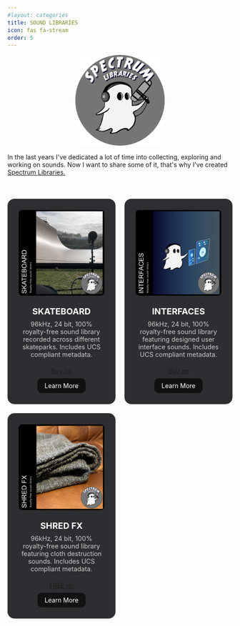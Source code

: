 ```yaml
---
#layout: categories
title: SOUND LIBRARIES
icon: fas fa-stream
order: 5
---
```


<style>

/* Logo */
.logo {
    max-width: 100%;
    max-height: 100%;
    height: auto;
    width: 200px;
}

.logo-container {
    text-align: center;
}

/* Gallery view */
.image-gallery{
  margin: 20px 0;
  /*overflow: hidden; 
  padding: 10px 0;*/
}

.grid-container {
  display: flex;
  justify-content: center;
  margin: 0;
}

.grid {
  display: grid;
  grid-template-columns: repeat(2, 1fr);
  grid-gap: 20px;
}

.grid-item {
  position: relative;
  text-align: center;
  background-color: rgb(45, 46, 50); /* Charcoal gray */
  border-radius: 15px;
  padding: 1.5rem;
  transition: transform 0.3s ease-in-out, border-color 0.3s ease-in-out;
  border: 1px solid #444;
}

.grid-item:hover {
  transform: scale(1.02);
  border-color: #888;
  z-index: 10;
}

.grid-item iframe {
  width: 350px;
  height: 225px;
  object-fit: cover;
  border: 0px;
}

/* Product Text */
.product-text {
  margin: 1.25rem 0;
  color: #ccc;
}

.product-text h4 {
  margin: 0 0 0.5rem 0;
  color: #fff;
  font-size: 1.2rem;
}

.product-text p {
  margin: 0;
  font-size: 0.9rem;
  /*text-align: justify;*/
}

/* Buttons */
.purchase-button {
  text-align: center;
  margin-top: 1rem;
}

.learn-more-button {
    display: block;
    width: -moz-fit-content;
    width: fit-content;
    margin: 0.5rem auto 0;
    padding: 8px 16px;
    font-size: 14px;
    text-decoration: none;
    border: none;
    outline: none;
    color: #fff;
    background: #111;
    cursor: pointer;
    position: relative;
    z-index: 0;
    border-radius: 10px;
}

.learn-more-button:before {
    content: '';
    background: linear-gradient(45deg, #ff0000, #ff7300, #fffb00, #48ff00, #00ffd5, #002bff, #7a00ff, #ff00c8, #ff0000);
    position: absolute;
    top: -2px;
    left:-2px;
    background-size: 400%;
    z-index: -1;
    filter: blur(5px);
    width: calc(100% + 4px);
    height: calc(100% + 4px);
    animation: glowing 20s linear infinite;
    opacity: 0;
    transition: opacity .3s ease-in-out;
    border-radius: 10px;
}

.learn-more-button:hover:before {
    opacity: 1;
}

.learn-more-button:after {
    z-index: -1;
    content: '';
    position: absolute;
    width: 100%;
    height: 100%;
    background: #111;
    left: 0;
    top: 0;
    border-radius: 10px;
}

.learn-more-button:active {
    color: #000
}

.learn-more-button:active:after {
    background: transparent;
}

/* Mobile responsiveness */
@media (max-width: 768px) {
  .grid {
    grid-template-columns: repeat(1, 1fr);
  }

  .grid-item {
    width: 90%;
    margin-left: auto;
    margin-right: auto;
  }

  .grid-item iframe {
    width: 100%;
    height: auto;
    padding-bottom: 0;
  }
}

@keyframes glowing {
    0% { background-position: 0 0; }
    50% { background-position: 400% 0; }
    100% { background-position: 0 0; }
}
</style>

<!-- Gumroad button -->
<script src="https://gumroad.com/js/gumroad.js"></script>

<!-- Logo -->
<div class="logo-container">
  <img src="assets/img/Spectrum-logo.png" alt="Spectrum Logo" class="logo">
</div>

<!-- Intro text -->
<p>In the last years I've dedicated a lot of time into collecting, exploring and working on sounds. Now I want to share some of it, that's why I've created <a href="https://spectrumlibraries.com" target="_blank" rel="noopener noreferrer"> Spectrum Libraries.</a></p>
<br />

<!-- Gallery view -->
<div class="image-gallery">
  <div class="grid-container">
    <div class="grid">
      <div class="grid-item">
        <img src="assets/img/Skateboard_thumbnail.png" alt="Skateboard Sound Library" style="max-width: 100%; height: auto; border-radius: 8px;" width="300" height="300"/>
        <div class="product-text">
          <h4>SKATEBOARD</h4>
          <p>96kHz, 24 bit, 100% royalty-free sound library recorded across different skateparks. Includes UCS compliant metadata.</p>
        </div>
        <div class="purchase-button">
          <a class="gumroad-button" href="https://spectrumlibraries.gumroad.com/l/skateboard">Buy on</a>
          <a href="https://spectrumlibraries.com/skateboard" target="_blank" class="learn-more-button">Learn More</a>
        </div>
      </div>
      <div class="grid-item">
        <img src="assets/img/Interfaces_thumbnail.png" alt="Interfaces Sound Library" style="max-width: 100%; height: auto; border-radius: 8px;" width="300" height="300"/>
        <div class="product-text">
          <h4>INTERFACES</h4>
          <p>96kHz, 24 bit, 100% royalty-free sound library featuring designed user interface sounds. Includes UCS compliant metadata.</p>
        </div>
        <div class="purchase-button">
          <a class="gumroad-button" href="https://spectrumlibraries.gumroad.com/l/interfaces">Buy on</a>
          <a href="https://spectrumlibraries.com/interfaces" target="_blank" class="learn-more-button">Learn More</a>
        </div>
      </div>
      <div class="grid-item">
        <img src="assets/img/ShredFX_thumbnail.png" alt="ShredFX" style="max-width: 100%; height: auto; border-radius: 8px;" width="300" height="300"/>
        <div class="product-text">
          <h4>SHRED FX</h4>
          <p>96kHz, 24 bit, 100% royalty-free sound library featuring cloth destruction sounds. Includes UCS compliant metadata.</p>
        </div>
        <div class="purchase-button">
          <a class="gumroad-button" href="https://spectrumlibraries.gumroad.com/l/shredfx">FREE on</a>
          <a href="https://spectrumlibraries.com/shredfx" target="_blank" class="learn-more-button">Learn More</a>
        </div>
      </div>
    </div>
  </div>
</div>
